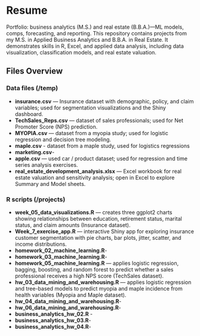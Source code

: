 # Resume
Portfolio: business analytics (M.S.) and real estate (B.B.A.)—ML models, comps, forecasting, and reporting.
This repository contains projects from my M.S. in Applied Business Analytics and B.B.A. in Real Estate. It demonstrates skills in R, Excel, and applied data analysis, including data visualization, classification models, and real estate valuation.


## Files Overview

### Data files (/temp)
- **insurance.csv** — Insurance dataset with demographic, policy, and claim variables; used for segmentation visualizations and the Shiny dashboard.  
- **TechSales_Reps.csv** — dataset of sales professionals; used for Net Promoter Score (NPS) prediction.  
- **MYOPIA.csv** — dataset from a myopia study; used for logistic regression and decision tree modeling.
- **maple.csv** - dataset from a maple study, used for logistics regressions
- **marketing.csv**- 
- **apple.csv** — used car / product dataset; used for regression and time series analysis exercises.  
- **real_estate_development_analysis.xlsx** — Excel workbook for real estate valuation and sensitivity analysis; open in Excel to explore Summary and Model sheets.  

### R scripts (/projects)
- **week_05_data_visualizations.R** — creates three ggplot2 charts showing relationships between education, retirement status, marital status, and claim amounts (Insurance dataset).  
- **Week_7_exercise_app.R** — interactive Shiny app for exploring insurance customer segmentation with pie charts, bar plots, jitter, scatter, and income distributions.
- **homework_02_machine_learning.R**-
- **homework_03_machine_learning.R**-
- **homework_05_machine_learning.R** — applies logistic regression, bagging, boosting, and random forest to predict whether a sales professional receives a high NPS score (TechSales dataset).  
- **hw_03_data_mining_and_warehousing.R** — applies logistic regression and tree-based models to predict myopia and maple incidence from health variables (Myopia and Maple dataset).
- **hw_04_data_mining_and_warehousing.R**- 
- **hw_06_data_mining_and_warehousing.R**-
- **business_analytics_hw_02.R** -
- **business_analytics_hw_03.R**-
- **business_analytics_hw_04.R**-
  
